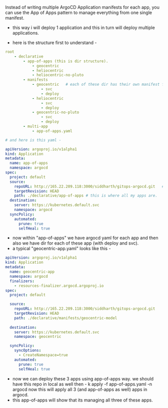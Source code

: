 Instead of writing multiple ArgoCD Application manifests for each app, you can use the App of Apps pattern to manage everything from one single manifest.
- this way i will deploy 1 application and this in turn will deploy multiple applications.

- here is the structure first to understand - 
```yml
root 
    - declarative 
        - app-of-apps (this is dir structure).
            - geocentric
            - heliocentric
            - heliocentric-no-pluto
        - manifests
            - geocentric   # each of these dir has their own manifest files
                - svc
                - deploy
            - heliocentric
                - svc
                - deploy
            - geocentric-no-pluto
                - svc
                - deploy
        - multi-app
            - app-of-apps.yaml

# and here is this yaml - 

apiVersion: argoproj.io/v1alpha1
kind: Application
metadata:
  name: app-of-apps
  namespace: argocd
spec:
  project: default
  source:
    repoURL: http://165.22.209.118:3000/siddharth/gitops-argocd.git   #source repo.
    targetRevision: HEAD
    path: ./declarative/app-of-apps # this is where all my apps are.
  destination:
    server: https://kubernetes.default.svc
    namespace: argocd
  syncPolicy:
    automated:
      prune: true
      selfHeal: true
```
- now within "app-of-apps" we have argocd yaml for each app and then also we have dir for each of these app (with deploy and svc).
- a typical "geocentric-app.yaml" looks like this - 
```yaml
apiVersion: argoproj.io/v1alpha1
kind: Application
metadata:
  name: geocentric-app
  namespace: argocd
  finalizers:
    - resources-finalizer.argocd.argoproj.io
spec:
  project: default

  source:
    repoURL: http://165.22.209.118:3000/siddharth/gitops-argocd.git
    targetRevision: HEAD
    path: ./declarative/manifests/geocentric-model
   
  destination:
    server: https://kubernetes.default.svc
    namespace: geocentric

  syncPolicy:
    syncOptions:
      - CreateNamespace=true  
    automated:
      prune: true
      selfHeal: true
```
- now we can deploy these 3 apps using app-of-apps way.
we should have this repo in local as well then - 
k apply -f app-of-apps.yaml -n argocd
now this will apply all 3 (and app-of-apps as well) apps in argocd.
- this app-of-apps will show that its managing all three of these apps.

